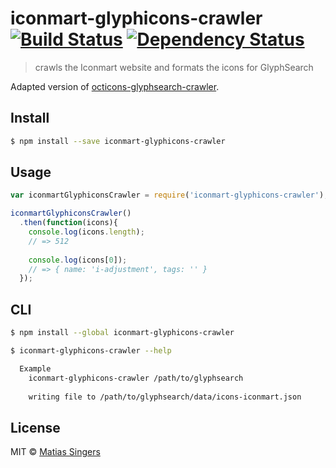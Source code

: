 # iconmart-glyphicons-crawler [![Build Status](http://img.shields.io/travis/matiassingers/iconmart-glyphicons-crawler.svg?style=flat-square)](https://travis-ci.org/matiassingers/iconmart-glyphicons-crawler) [![Dependency Status](http://img.shields.io/gemnasium/matiassingers/iconmart-glyphicons-crawler.svg?style=flat-square)](https://gemnasium.com/matiassingers/iconmart-glyphicons-crawler)
> crawls the Iconmart website and formats the icons for GlyphSearch

Adapted version of [octicons-glyphsearch-crawler](https://github.com/matiassingers/octicons-glyphsearch-crawler).

## Install

```sh
$ npm install --save iconmart-glyphicons-crawler
```


## Usage

```js
var iconmartGlyphiconsCrawler = require('iconmart-glyphicons-crawler');

iconmartGlyphiconsCrawler()
  .then(function(icons){
    console.log(icons.length);
    // => 512
    
    console.log(icons[0]);
    // => { name: 'i-adjustment', tags: '' }
  });

```


## CLI

```sh
$ npm install --global iconmart-glyphicons-crawler
```

```sh
$ iconmart-glyphicons-crawler --help

  Example
    iconmart-glyphicons-crawler /path/to/glyphsearch
    
    writing file to /path/to/glyphsearch/data/icons-iconmart.json
```


## License

MIT © [Matias Singers](http://mts.io)
